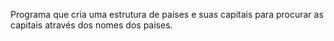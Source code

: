 Programa que cria uma estrutura  de países e suas capitais para procurar as capitais através dos nomes dos países.